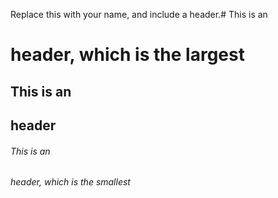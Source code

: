 Replace this with your name, and include a header.# This is an <h1> header, which is the largest
## This is an <h2> header
###### This is an <h6> header, which is the smallest

  
